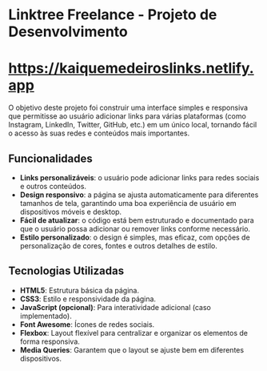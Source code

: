 # Linktree Freelance - Projeto de Desenvolvimento
# https://kaiquemedeiroslinks.netlify.app

O objetivo deste projeto foi construir uma interface simples e responsiva que permitisse ao usuário adicionar links para várias plataformas (como Instagram, LinkedIn, Twitter, GitHub, etc.) em um único local, tornando fácil o acesso às suas redes e conteúdos mais importantes.

## Funcionalidades

- **Links personalizáveis**: o usuário pode adicionar links para redes sociais e outros conteúdos.
- **Design responsivo**: a página se ajusta automaticamente para diferentes tamanhos de tela, garantindo uma boa experiência de usuário em dispositivos móveis e desktop.
- **Fácil de atualizar**: o código está bem estruturado e documentado para que o usuário possa adicionar ou remover links conforme necessário.
- **Estilo personalizado**: o design é simples, mas eficaz, com opções de personalização de cores, fontes e outros detalhes de estilo.

## Tecnologias Utilizadas

- **HTML5**: Estrutura básica da página.
- **CSS3**: Estilo e responsividade da página.
- **JavaScript (opcional)**: Para interatividade adicional (caso implementado).
- **Font Awesome**: Ícones de redes sociais.
- **Flexbox**: Layout flexível para centralizar e organizar os elementos de forma responsiva.
- **Media Queries**: Garantem que o layout se ajuste bem em diferentes dispositivos.
